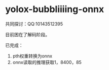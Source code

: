 # yolox-bubbliiiing-onnx

共同探讨：QQ:10143512395

目前困在了解码阶段。

已完成：
1. pth权重转换为onnx
2. onnx读取的推理获取1，8400，85
